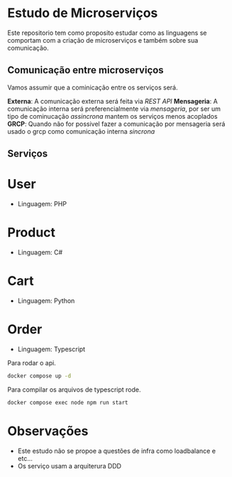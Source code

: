 # Estudo de Microserviços

Este repositorio tem como proposito estudar como as linguagens se comportam com a criação de microserviços e também sobre sua comunicação.

## Comunicação entre microserviços

Vamos assumir que a cominicação entre os serviços será.

__Externa__: A comunicação externa será feita via _REST API_
__Mensageria__: A comunicação interna será preferencialmente via _mensageria_, por ser um tipo de cominucação _assincrona_ mantem os serviços menos acoplados 
__GRCP__: Quando não for possivel fazer a comunicação por mensageria será usado o grcp como comunicação interna _sincrona_

## Serviços

# User
- Linguagem: PHP

# Product
- Linguagem: C#

# Cart
- Linguagem: Python

# Order
- Linguagem: Typescript

Para rodar o api.
```sh
docker compose up -d
```

Para compilar os arquivos de typescript rode.
```sh
docker compose exec node npm run start
```

# Observações

- Este estudo não se propoe a questões de infra como loadbalance e etc...
- Os serviço usam a arquiterura DDD
